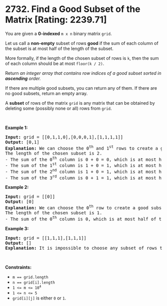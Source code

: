 # 2732. Find a Good Subset of the Matrix [Rating: 2239.71]

<p>You are given a <strong>0-indexed</strong> <code>m x n</code> binary matrix <code>grid</code>.</p>

<p>Let us call a <strong>non-empty</strong> subset of rows <strong>good</strong> if the sum of each column of the subset is at most half of the length of the subset.</p>

<p>More formally, if the length of the chosen subset of rows is <code>k</code>, then the sum of each column should be at most <code>floor(k / 2)</code>.</p>

<p>Return <em>an integer array that contains row indices of a good subset sorted in <strong>ascending</strong> order.</em></p>

<p>If there are multiple good subsets, you can return any of them. If there are no good subsets, return an empty array.</p>

<p>A <strong>subset</strong> of rows of the matrix <code>grid</code> is any matrix that can be obtained by deleting some (possibly none or all) rows from <code>grid</code>.</p>

<p>&nbsp;</p>
<p><strong class="example">Example 1:</strong></p>

<pre>
<strong>Input:</strong> grid = [[0,1,1,0],[0,0,0,1],[1,1,1,1]]
<strong>Output:</strong> [0,1]
<strong>Explanation:</strong> We can choose the 0<sup>th</sup> and 1<sup>st</sup> rows to create a good subset of rows.
The length of the chosen subset is 2.
- The sum of the 0<sup>th</sup>&nbsp;column is 0 + 0 = 0, which is at most half of the length of the subset.
- The sum of the 1<sup>st</sup>&nbsp;column is 1 + 0 = 1, which is at most half of the length of the subset.
- The sum of the 2<sup>nd</sup>&nbsp;column is 1 + 0 = 1, which is at most half of the length of the subset.
- The sum of the 3<sup>rd</sup>&nbsp;column is 0 + 1 = 1, which is at most half of the length of the subset.
</pre>

<p><strong class="example">Example 2:</strong></p>

<pre>
<strong>Input:</strong> grid = [[0]]
<strong>Output:</strong> [0]
<strong>Explanation:</strong> We can choose the 0<sup>th</sup> row to create a good subset of rows.
The length of the chosen subset is 1.
- The sum of the 0<sup>th</sup>&nbsp;column is 0, which is at most half of the length of the subset.
</pre>

<p><strong class="example">Example 3:</strong></p>

<pre>
<strong>Input:</strong> grid = [[1,1,1],[1,1,1]]
<strong>Output:</strong> []
<strong>Explanation:</strong> It is impossible to choose any subset of rows to create a good subset.
</pre>

<p>&nbsp;</p>
<p><strong>Constraints:</strong></p>

<ul>
	<li><code>m == grid.length</code></li>
	<li><code>n == grid[i].length</code></li>
	<li><code>1 &lt;= m &lt;= 10<sup>4</sup></code></li>
	<li><code>1 &lt;= n &lt;= 5</code></li>
	<li><code>grid[i][j]</code> is either <code>0</code> or <code>1</code>.</li>
</ul>

